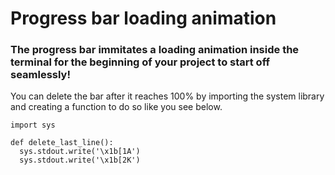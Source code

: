 # Progress bar loading animation

### The progress bar immitates a loading animation inside the terminal for the beginning of your project to start off seamlessly!

You can delete the bar after it reaches 100% by importing the system library and creating a function to do so like you see below.

```
import sys

def delete_last_line():
  sys.stdout.write('\x1b[1A')
  sys.stdout.write('\x1b[2K')
```
